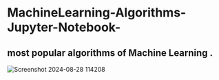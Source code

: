 # MachineLearning-Algorithms-Jupyter-Notebook-

most popular algorithms of  Machine Learning .
-------------------------------------------
![Screenshot 2024-08-28 114208](https://github.com/user-attachments/assets/0d43d380-e3f6-4426-9994-9aa048be93d7 )
